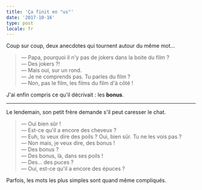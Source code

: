 ```yaml
---
title: 'Ça finit en "us"'
date: '2017-10-16'
type: post
locale: fr
---
```


Coup sur coup, deux anecdotes qui tournent autour du même mot…

<!-- more -->

> — Papa, pourquoi il n'y pas de jokers dans la boite du film ?  
> — Des jokers ?!  
> — Mais oui, sur un rond.  
> — Je ne comprends pas. Tu parles du film ?  
> — Non, pas le film, les films du film d'à côté !

J'ai enfin compris ce qu'il décrivait : les **bonus**.

***

Le lendemain, son petit frère demande s'il peut caresser le chat.

> — Oui bien sûr !  
> — Est-ce qu'il a encore des cheveux ?  
> — Euh, tu veux dire des poils ? Oui, bien sûr. Tu ne les vois pas ?  
> — Non mais, je veux dire, des bonus !  
> — Des bonus ?  
> — Des bonus, là, dans ses poils !  
> — Des… des puces ?  
> — Oui, est-ce qu'il a encore des épuces ?

Parfois, les mots les plus simples sont quand même compliqués.
